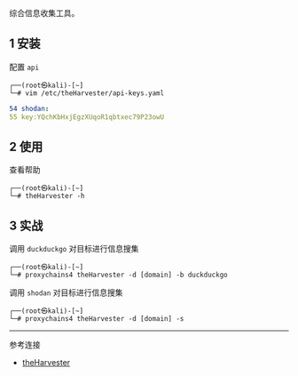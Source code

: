 综合信息收集工具。

## 1 安装

配置 `api` 

```shell
┌──(root㉿kali)-[~]
└─# vim /etc/theHarvester/api-keys.yaml
```

```yaml
54 shodan:
55 key:YQchKbHxjEgzXUqoR1qbtxec79P23owU
```

## 2 使用

查看帮助

```shell
┌──(root㉿kali)-[~]
└─# theHarvester -h
```

## 3 实战

调用 `duckduckgo` 对目标进行信息搜集

```shell
┌──(root㉿kali)-[~]
└─# proxychains4 theHarvester -d [domain] -b duckduckgo
```

调用 `shodan` 对目标进行信息搜集

```shell
┌──(root㉿kali)-[~]
└─# proxychains4 theHarvester -d [domain] -s
```

---

参考连接

- [theHarvester](https://github.com/laramies/theHarvester)
